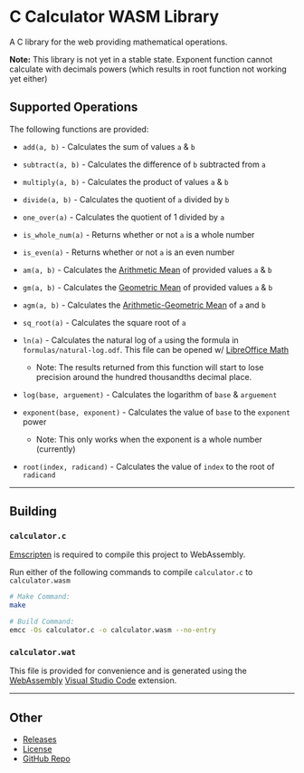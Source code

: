 # C Calculator WASM Library

A C library for the web providing mathematical operations.

**Note:** This library is not yet in a stable state. Exponent function cannot calculate with decimals powers (which results in root function not working yet either)

## Supported Operations

The following functions are provided:

- `add(a, b)` - Calculates the sum of values `a` & `b`
  
- `subtract(a, b)` - Calculates the difference of `b` subtracted from `a`
  
- `multiply(a, b)` - Calculates the product of values `a` & `b`
  
- `divide(a, b)` - Calculates the quotient of `a` divided by `b`
  
- `one_over(a)` - Calculates the quotient of 1 divided by `a`
  
- `is_whole_num(a)` - Returns whether or not `a` is a whole number
  
- `is_even(a)` - Returns whether or not `a` is an even number
  
- `am(a, b)` - Calculates the [Arithmetic Mean](https://en.wikipedia.org/wiki/Arithmetic_mean) of provided values `a` & `b`
  
- `gm(a, b)` - Calculates the [Geometric Mean](https://en.wikipedia.org/wiki/Geometric_mean) of provided values `a` & `b`
  
- `agm(a, b)` - Calculates the [Arithmetic-Geometric Mean](https://en.wikipedia.org/wiki/Arithmetic%E2%80%93geometric_mean) of `a` and `b`
  
- `sq_root(a)` - Calculates the square root of `a`
  
- `ln(a)` - Calculates the natural log of `a` using the formula in `formulas/natural-log.odf`. This file can be opened w/ [LibreOffice Math](https://www.libreoffice.org/download/download-libreoffice/)
  - Note: The results returned from this function will start to lose precision around the hundred thousandths decimal place.
  
- `log(base, arguement)` - Calculates the logarithm of `base` & `arguement`
  
- `exponent(base, exponent)` - Calculates the value of `base` to the `exponent` power
  - Note: This only works when the exponent is a whole number (currently)
  
- `root(index, radicand)` - Calculates the value of `index` to the root of `radicand`

---

## Building

### `calculator.c`

[Emscripten](https://emscripten.org/) is required to compile this project to WebAssembly.

Run either of the following commands to compile `calculator.c` to `calculator.wasm`

```bash
# Make Command:
make

# Build Command:
emcc -Os calculator.c -o calculator.wasm --no-entry
```

### `calculator.wat`

This file is provided for convenience and is generated using the [WebAssembly](https://marketplace.visualstudio.com/items?itemName=dtsvet.vscode-wasm) [Visual Studio Code](https://code.visualstudio.com/) extension.

---

## Other

- [Releases]()
- [License](https://github.com/zdodson21/c-calculator-wasm-library/blob/main/LICENSE)
- [GitHub Repo](https://github.com/zdodson21/c-calculator-wasm-library)
